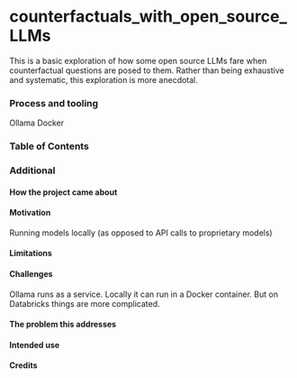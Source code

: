 # counterfactuals_with_open_source_LLMs
This is a basic exploration of how some open source LLMs fare when counterfactual questions are posed to them. Rather than being exhaustive and systematic, this exploration is more anecdotal. 

### Process and tooling
Ollama
Docker

### Table of Contents

### Additional

#### How the project came about

#### Motivation
Running models locally (as opposed to API calls to proprietary models)

#### Limitations

#### Challenges
Ollama runs as a service. Locally it can run in a Docker container. But on Databricks things are more complicated.

#### The problem this addresses

#### Intended use

#### Credits
